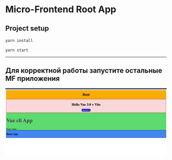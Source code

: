 # Micro-Frontend Root App

## Project setup

```
yarn install
```

```
yarn start
```

---


## Для корректной работы запустите остальные MF приложения



![appScreen.png](readmeImages/appScreen.png)
